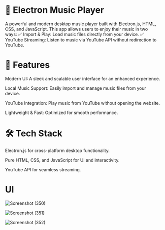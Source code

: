 # 🎵 Electron Music Player

A powerful and modern desktop music player built with Electron.js, HTML, CSS, and JavaScript. This app allows users to enjoy their music in two ways:
✅ Import & Play: Load music files directly from your device.
✅ YouTube Streaming: Listen to music via YouTube API without redirection to YouTube.

# 🚀 Features

Modern UI: A sleek and scalable user interface for an enhanced experience.

Local Music Support: Easily import and manage music files from your device.

YouTube Integration: Play music from YouTube without opening the website.

Lightweight & Fast: Optimized for smooth performance.

# 🛠 Tech Stack

Electron.js for cross-platform desktop functionality.

Pure HTML, CSS, and JavaScript for UI and interactivity.

YouTube API for seamless streaming.

# UI
![Screenshot (350)](https://github.com/user-attachments/assets/aea8a3d1-5f87-4329-8954-58290fcad7cc)

![Screenshot (351)](https://github.com/user-attachments/assets/7ae841fc-a05a-414b-88cb-a89b83402982)

![Screenshot (352)](https://github.com/user-attachments/assets/5d19a397-ebbb-4871-af6e-d938ba0080e3)
